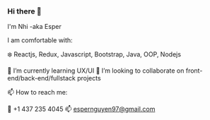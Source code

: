 ### Hi there 👋

I'm Nhi -aka Esper

I am comfortable with:

❄️ Reactjs, Redux, Javascript, Bootstrap, Java, OOP, Nodejs

🌱 I’m currently learning UX/UI 
👯 I’m looking to collaborate on front-end/back-end/fullstack projects

📫 How to reach me:

📱 +1 437 235 4045
📫 espernguyen97@gmail.com



